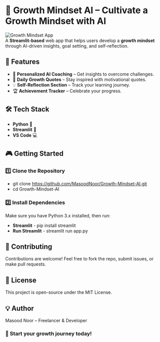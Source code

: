 # 🌱 Growth Mindset AI – Cultivate a Growth Mindset with AI  

![Growth Mindset App](https://img.shields.io/badge/Built%20with-Streamlit-blue?style=flat-square&logo=streamlit)  
A **Streamlit-based** web app that helps users develop a **growth mindset** through AI-driven insights, goal setting, and self-reflection.  

## 🚀 Features  
- 🧠 **Personalized AI Coaching** – Get insights to overcome challenges.  
- 📢 **Daily Growth Quotes** – Stay inspired with motivational quotes.  
- 💡 **Self-Reflection Section** – Track your learning journey.  
- 🏆 **Achievement Tracker** – Celebrate your progress.  

## 🛠️ Tech Stack  
- **Python** 🐍  
- **Streamlit** 🎈  
- **VS Code** 💻  

## 🎮 Getting Started  

### 1️⃣ Clone the Repository  
 
- git clone https://github.com/MasoodNoor/Growth-Mindset-AI.git
- cd Growth-Mindset-AI

### 2️⃣ Install Dependencies

Make sure you have Python 3.x installed, then run:
- **Streamlit** - pip install streamlit
- **Run Streamlit** - streamlit run app.py


## 🤝 Contributing

Contributions are welcome! Feel free to fork the repo, submit issues, or make pull requests.
## 📜 License

This project is open-source under the MIT License.
## 💡 Author
Masood Noor – Freelancer & Developer


### 🚀 Start your growth journey today!
